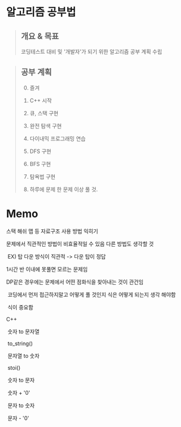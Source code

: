 # 알고리즘 공부법  
> ## 개요 & 목표
> 코딩테스트 대비 및 '개발자'가 되기 위한 알고리즘 공부 계획 수립  

> ## 공부 계획
> 0. 즐겨
>
> 1. C++ 시작  
> 2. 큐, 스택 구현  
> 3. 완전 탐색 구현  
> 4. 다이내믹 프로그래밍 연습  
> 5. DFS 구현  
> 6. BFS 구현  
> 7. 탐욕법 구현  
> 8. 하루에 문제 한 문제 이상 풀 것. 
>
> 

# Memo

스택 해쉬 맵 등 자료구조 사용 방법 익히기

문제에서 직관적인 방법이 비효율적일 수 있음 다른 방법도 생각할 것

​	EX) 탑 다운 방식이 직관적 -> 다운 탑이 정답

1시간 반 이내에 못풀면 모르는 문제임

DP같은 경우에는 문제에서 어떤 점화식을 찾아내는 것이 관건임

​	코딩에서 먼저 접근하지말고 어떻게 풀 것인지 식은 어떻게 되는지 생각 해야함

​	식이 중요함

C++

​	숫자 to 문자열

​		to_string()

​	문자열 to 숫자

​		stoi()

​	숫자 to 문자

​		숫자 + '0'

​	문자 to 숫자

​		문자 - '0'

​	





